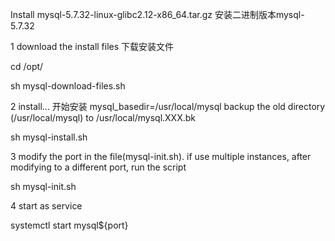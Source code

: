 Install mysql-5.7.32-linux-glibc2.12-x86_64.tar.gz
  安装二进制版本mysql-5.7.32

1 download the install files
  下载安装文件

cd /opt/

sh mysql-download-files.sh

2 install...
  开始安装
  mysql_basedir=/usr/local/mysql
  backup the old directory (/usr/local/mysql) to /usr/local/mysql.XXX.bk

sh mysql-install.sh

3 modify the port in the file(mysql-init.sh). if use multiple instances, after modifying to a different port, run the script

sh mysql-init.sh

4 start as service 

systemctl start mysql${port} 
